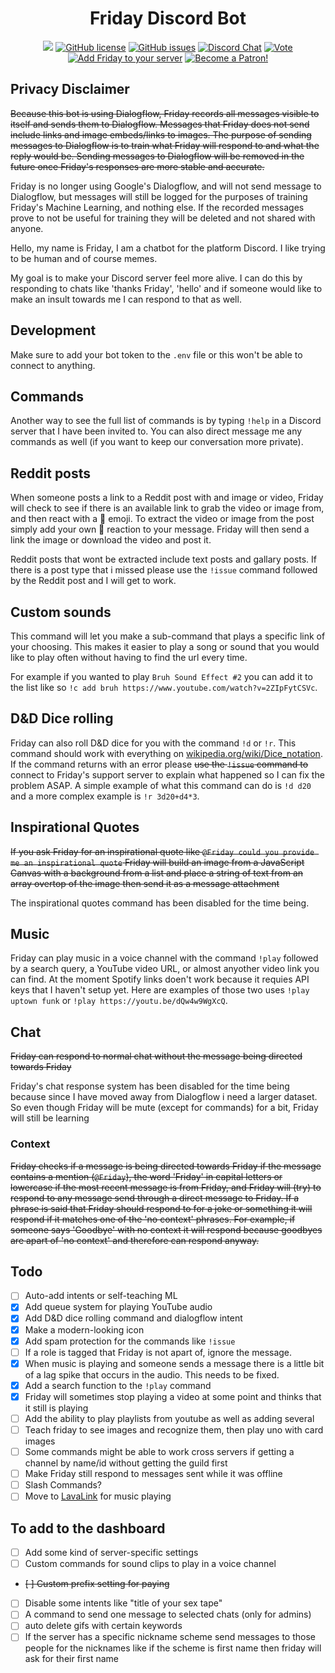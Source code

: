 <div align="center">
<h1>Friday Discord Bot</h1>
<a href="https://www.codacy.com/gh/Brettanda/friday-discord-python/dashboard?utm_source=github.com&amp;utm_medium=referral&amp;utm_content=Brettanda/friday-discord-python&amp;utm_campaign=Badge_Grade"><img src="https://app.codacy.com/project/badge/Grade/0ad7826bb256410d885a47fca99ce624"/></a>
<a href="https://github.com/Brettanda/friday-discord-python/blob/master/LICENSE.md"><img src="https://img.shields.io/github/license/Brettanda/friday-discord-python" alt="GitHub license"/></a>
<a href="https://github.com/Brettanda/friday-discord-python/issues"><img src="https://img.shields.io/github/issues/Brettanda/friday-discord-python" alt="GitHub issues"/></a>
<a href="https://discord.gg/NTRuFjU"><img src="https://img.shields.io/discord/707441352367013899?color=7289da&logo=discord&logoColor=white" alt="Discord Chat"/></a>
<a href="https://top.gg/bot/476303446547365891/vote"><img src="https://img.shields.io/badge/Vote-Friday-blue" alt="Vote"/></a>
<a href="https://discord.com/oauth2/authorize?client_id=476303446547365891&permissions=322037830&scope=bot"><img src="https://img.shields.io/badge/Add%20Friday-to%20your%20server-orange" alt="Add Friday to your server"/></a>
<a href="https://www.patreon.com/fridaybot"><img src="https://img.shields.io/badge/-Become%20a%20Patron!-rgb(232%2C%2091%2C%2070)" alt="Become a Patron!"/></a>
</div>

## Privacy Disclaimer

~~Because this bot is using Dialogflow, Friday records all messages visible to itself and sends them to Dialogflow. Messages that Friday does not send include links and image embeds/links to images. The purpose of sending messages to Dialogflow is to train what Friday will respond to and what the reply would be. Sending messages to Dialogflow will be removed in the future once Friday's responses are more stable and accurate.~~

Friday is no longer using Google's Dialogflow, and will not send message to Dialogflow, but messages will still be logged for the purposes of training Friday's Machine Learning, and nothing else. If the recorded messages prove to not be useful for training they will be deleted and not shared with anyone.

Hello, my name is Friday, I am a chatbot for the platform Discord. I like trying to be human and of course memes.

My goal is to make your Discord server feel more alive. I can do this by responding to chats like 'thanks Friday', 'hello' and if someone would like to make an insult towards me I can respond to that as well.

## Development

Make sure to add your bot token to the `.env` file or this won't be able to connect to anything.

## Commands

Another way to see the full list of commands is by typing `!help` in a Discord server that I have been invited to. You can also direct message me any commands as well (if you want to keep our conversation more private).

## Reddit posts

When someone posts a link to a Reddit post with and image or video, Friday will check to see if there is an available link to grab the video or image from, and then react with a 🔗 emoji. To extract the video or image from the post simply add your own 🔗 reaction to your message. Friday will then send a link the image or download the video and post it.

Reddit posts that wont be extracted include text posts and gallary posts. If there is a post type that i missed please use the `!issue` command followed by the Reddit post and I will get to work.

## Custom sounds

This command will let you make a sub-command that plays a specific link of your choosing. This makes it easier to play a song or sound that you would like to play often without having to find the url every time.

For example if you wanted to play `Bruh Sound Effect #2` you can add it to the list like so `!c add bruh https://www.youtube.com/watch?v=2ZIpFytCSVc`.

## D&D Dice rolling

Friday can also roll D&D dice for you with the command `!d` or `!r`. This command should work with everything on [wikipedia.org/wiki/Dice_notation](https://en.wikipedia.org/wiki/Dice_notation). If the command returns with an error please ~~use the `!issue` command to~~ connect to Friday's support server to explain what happened so I can fix the problem ASAP. A simple example of what this command can do is `!d d20` and a more complex example is `!r 3d20+d4*3`.

## Inspirational Quotes

~~If you ask Friday for an inspirational quote like `@Friday could you provide me an inspirational quote` Friday will build an image from a JavaScript Canvas with a background from a list and place a string of text from an array overtop of the image then send it as a message attachment~~

The inspirational quotes command has been disabled for the time being.

## Music

Friday can play music in a voice channel with the command `!play` followed by a search query, a YouTube video URL, or almost anyother video link you can find. At the moment Spotify links doen't work because it requies API keys that I haven't setup yet. Here are examples of those two uses `!play uptown funk` or `!play https://youtu.be/dQw4w9WgXcQ`.

## Chat

~~Friday can respond to normal chat without the message being directed towards Friday~~

Friday's chat response system has been disabled for the time being because since I have moved away from Dialogflow i need a larger dataset. So even though Friday will be mute (except for commands) for a bit, Friday will still be learning

### Context

~~Friday checks if a message is being directed towards Friday if the message contains a mention (`@Friday`), the word 'Friday' in capital letters or lowercase if the most recent message is from Friday, and Friday will (try) to respond to any message send through a direct message to Friday. If a phrase is said that Friday should respond to for a joke or something it will respond if it matches one of the 'no context' phrases. For example, if someone says 'Goodbye' with no context it will respond because goodbyes are apart of 'no context' and therefore can respond anyway.~~

## Todo

- [ ] Auto-add intents or self-teaching ML
- [x] Add queue system for playing YouTube audio
- [x] Add D&D dice rolling command and dialogflow intent
- [x] Make a modern-looking icon
- [x] Add spam protection for the commands like `!issue`
- [ ] If a role is tagged that Friday is not apart of, ignore the message.
- [x] When music is playing and someone sends a message there is a little bit of a lag spike that occurs in the audio. This needs to be fixed.
- [x] Add a search function to the `!play` command
- [x] Friday will sometimes stop playing a video at some point and thinks that it still is playing
- [ ] Add the ability to play playlists from youtube as well as adding several
- [ ] Teach friday to see images and recognize them, then play uno with card images
- [ ] Some commands might be able to work cross servers if getting a channel by name/id without getting the guild first
- [ ] Make Friday still respond to messages sent while it was offline
- [ ] Slash Commands?
- [ ] Move to [LavaLink](https://github.com/Devoxin/Lavalink.py) for music playing

## To add to the dashboard

- [ ] Add some kind of server-specific settings
- [ ] Custom commands for sound clips to play in a voice channel
- ~~[ ] Custom prefix setting for paying~~
- [ ] Disable some intents like "title of your sex tape"
- [ ] A command to send one message to selected chats (only for admins)
- [ ] auto delete gifs with certain keywords
- [ ] If the server has a specific nickname scheme send messages to those people for the nicknames like if the scheme is first name then friday will ask for their first name